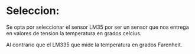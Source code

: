 Seleccion:
==========
Se opta por seleccionar el sensor LM35 por ser un sensor
que nos entrega en valores de tension la temperatura en 
grados celcius.

Al contrario que el LM335 que mide la temperatura en 
grados Farenheit.
